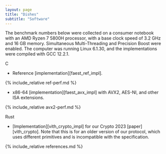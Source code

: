 ```yaml
---
layout: page
title: "Dishes"
subtitle: "Software"
---
```


The benchmark numbers below were collected on a consumer notebook with an AMD Ryzen 7 5800H processor, with a base clock speed of 3.2 GHz and 16 GB memory.
Simultaneous Multi-Threading and Precision Boost were enabled.
The computer was running Linux 6.1.30, and the implementations were compiled with GCC 12.2.1.

C

- Reference [implementation][faest_ref_impl].

{% include_relative ref-perf.md %}

- x86-64 [implementation][faest_avx_impl] with AVX2, AES-NI, and other ISA extensions.

{% include_relative avx2-perf.md %}

Rust

- [Implementation][vith_crypto_impl] for our Crypto 2023 [paper][vith_crypto].
  Note that this is for an older version of our protocol, which uses different primitives and is incompatible with the specification.

{% include_relative references.md %}
